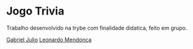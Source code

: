 # Jogo Trivia

Trabalho desenvolvido na trybe com finalidade didatica, feito em grupo.

[Gabriel Julio](https://github.com/GJTrybe)
[Leonardo Mendonça](https://github.com/leobmend)